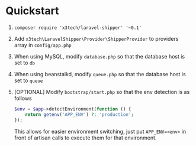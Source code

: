 # Quickstart

1. `composer require 'x3tech/laravel-shipper' '~0.1'`
2. Add `x3tech\LaravelShipper\Provider\ShipperProvider` to providers array in `config/app.php`
3. When using MySQL, modify `database.php` so that the database host is set to `db`
4. When using beanstalkd, modify `queue.php` so that the database host is set to `queue`
5. [OPTIONAL] Modify `bootstrap/start.php` so that the env detection is as follows

   ```php
   $env = $app->detectEnvironment(function () { 
       return getenv('APP_ENV') ?: 'production';
   });                                          
   ```
   
   This allows for easier environment switching, just put `APP_ENV=<env>` in front
   of artisan calls to execute them for that environment.
